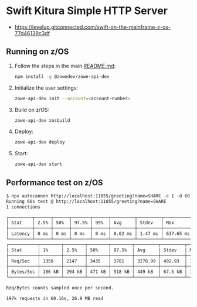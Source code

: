 # Swift Kitura Simple HTTP Server

- <https://levelup.gitconnected.com/swift-on-the-mainframe-z-os-77d46139c3df>

## Running on z/OS

1. Follow the steps in the main [README.md](../README.md):

    ```sh
    npm install -g @zowedev/zowe-api-dev
    ```

2. Initialize the user settings:

    ```sh
    zowe-api-dev init --account=<account-number>
    ```

3. Build on z/OS:

    ```sh
    zowe-api-dev zosbuild
    ```

4. Deploy:

    ```sh
    zowe-api-dev deploy
    ```

5. Start:

    ```sh
    zowe-api-dev start
    ```

## Performance test on z/OS

```txt
$ npx autocannon http://localhost:11055/greeting?name=SHARE -c 1 -d 60
Running 60s test @ http://localhost:11055/greeting?name=SHARE
1 connections

┌─────────┬──────┬──────┬───────┬──────┬─────────┬─────────┬───────────┐
│ Stat    │ 2.5% │ 50%  │ 97.5% │ 99%  │ Avg     │ Stdev   │ Max       │
├─────────┼──────┼──────┼───────┼──────┼─────────┼─────────┼───────────┤
│ Latency │ 0 ms │ 0 ms │ 0 ms  │ 0 ms │ 0.02 ms │ 1.47 ms │ 637.65 ms │
└─────────┴──────┴──────┴───────┴──────┴─────────┴─────────┴───────────┘
┌───────────┬────────┬────────┬────────┬────────┬─────────┬─────────┬────────┐
│ Stat      │ 1%     │ 2.5%   │ 50%    │ 97.5%  │ Avg     │ Stdev   │ Min    │
├───────────┼────────┼────────┼────────┼────────┼─────────┼─────────┼────────┤
│ Req/Sec   │ 1358   │ 2147   │ 3435   │ 3781   │ 3278.99 │ 492.93  │ 1358   │
├───────────┼────────┼────────┼────────┼────────┼─────────┼─────────┼────────┤
│ Bytes/Sec │ 186 kB │ 294 kB │ 471 kB │ 518 kB │ 449 kB  │ 67.5 kB │ 186 kB │
└───────────┴────────┴────────┴────────┴────────┴─────────┴─────────┴────────┘

Req/Bytes counts sampled once per second.

197k requests in 60.16s, 26.9 MB read
```
